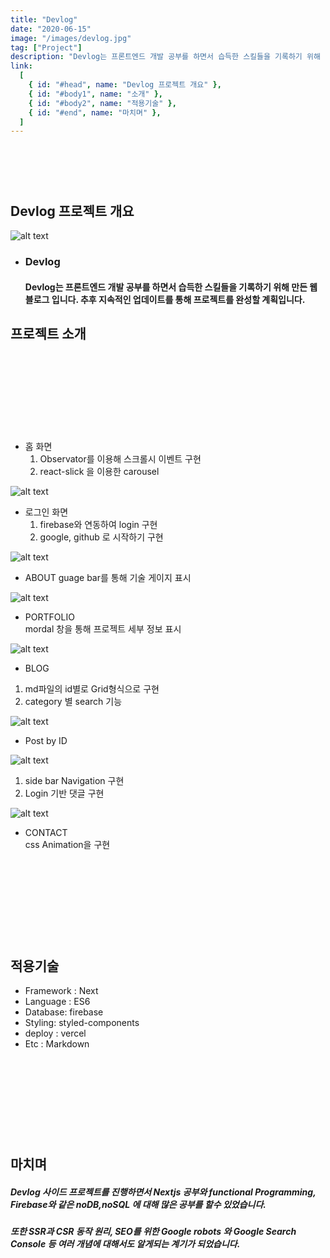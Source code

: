```yaml
---
title: "Devlog"
date: "2020-06-15"
image: "/images/devlog.jpg"
tag: ["Project"]
description: "Devlog는 프론트엔드 개발 공부를 하면서 습득한 스킬들을 기록하기 위해 만든 웹 블로그 입니다. 추후 지속적인 업데이트를 통해 프로젝트를 완성할 계획입니다."
link:
  [
    { id: "#head", name: "Devlog 프로젝트 개요" },
    { id: "#body1", name: "소개" },
    { id: "#body2", name: "적용기술" },
    { id: "#end", name: "마치며" },
  ]
---
```


### <a name="head"></a>

<br/><br/><br/>

## Devlog 프로젝트 개요

![alt text](/images/devlog.jpg "Title")

- ### Devlog

  #### Devlog는 프론트엔드 개발 공부를 하면서 습득한 스킬들을 기록하기 위해 만든 웹 블로그 입니다. 추후 지속적인 업데이트를 통해 프로젝트를 완성할 계획입니다.

## 프로젝트 소개

<br/><br/><br/>

### <a name="body1"></a>

<br/><br/><br/>

- 홈 화면
  1. Observator를 이용해 스크롤시 이벤트 구현
  2. react-slick 을 이용한 carousel

![alt text](/images/devlog.jpg "Home")

- 로그인 화면
  1. firebase와 연동하여 login 구현
  2. google, github 로 시작하기 구현

![alt text](/images/devlog_home.jpg "login")

- ABOUT
  guage bar를 통해 기술 게이지 표시

![alt text](/images/devlog_about.jpg "about")

- PORTFOLIO  
  mordal 창을 통해 프로젝트 세부 정보 표시

![alt text](/images/devlog_portfolio.jpg "pofol")

- BLOG

1. md파일의 id별로 Grid형식으로 구현
2. category 별 search 기능

![alt text](/images/devlog_post.jpg "blog")

- Post by ID

![alt text](/images/devlog_post_id.png "post")

1. side bar Navigation 구현
2. Login 기반 댓글 구현

![alt text](/images/devlog_contact.jpg "post")

- CONTACT  
  css Animation을 구현

<br/><br/><br/>

### <a name="body2"></a>

<br/><br/><br/>

## 적용기술

- Framework : Next
- Language : ES6
- Database: firebase
- Styling: styled-components
- deploy : vercel
- Etc : Markdown

<br/><br/><br/>

### <a name="end"></a>

<br/><br/><br/>

## 마치며

##### Devlog 사이드 프로젝트를 진행하면서 Nextjs 공부와 functional Programming, Firebase와 같은 noDB,noSQL 에 대해 많은 공부를 할수 있었습니다.

##### 또한 SSR과 CSR 동작 원리, SEO를 위한 Google robots 와 Google Search Console 등 여러 개념에 대해서도 알게되는 계기가 되었습니다.
